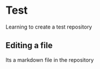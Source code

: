 # Test
Learning to create a test repository

## Editing a file

Its a markdown file in the repository
